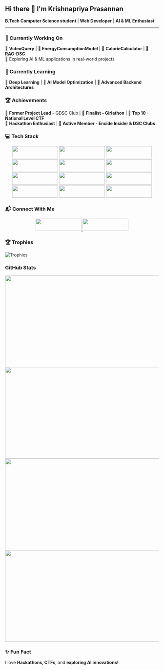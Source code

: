## Hi there 👋 I'm Krishnapriya Prasannan  
**B.Tech Computer Science student** | **Web Developer** | **AI & ML Enthusiast**  

---

### 🚀 Currently Working On  
🔹 **VideoQuery** | 🔹 **EnergyConsumptionModel** | 🔹 **CalorieCalculator** | 🔹 **RAG-DSC**  
🔹 Exploring AI & ML applications in real-world projects  

### 📖 Currently Learning  
🔹 **Deep Learning** | 🔹 **AI Model Optimization** | 🔹 **Advanced Backend Architectures**  



### 🏆 Achievements  
🔹 **Former Project Lead** - GDSC Club | 🔹 **Finalist - Girlathon** | 🔹 **Top 10 - National Level CTF**  
🔹 **Hackathon Enthusiast** | 🔹 **Active Member - Encide Insider & DSC Clubs**  


### 💻 Tech Stack  
<div align="center">  
  <img src="https://img.shields.io/badge/Python-3776AB?style=for-the-badge&logo=python&logoColor=white" width="150" height="40" />  
  <img src="https://img.shields.io/badge/TensorFlow-FF6F00?style=for-the-badge&logo=tensorflow&logoColor=white" width="150" height="40" />  
  <img src="https://img.shields.io/badge/PyTorch-EE4C2C?style=for-the-badge&logo=pytorch&logoColor=white" width="150" height="40" />  
  <img src="https://img.shields.io/badge/Scikit--Learn-F7931E?style=for-the-badge&logo=scikit-learn&logoColor=white" width="150" height="40" />  
  <img src="https://img.shields.io/badge/Pandas-150458?style=for-the-badge&logo=pandas&logoColor=white" width="150" height="40" />  
  <img src="https://img.shields.io/badge/NumPy-013243?style=for-the-badge&logo=numpy&logoColor=white" width="150" height="40" />  
</div>

<div align="center">  
  <img src="https://img.shields.io/badge/React-20232A?style=for-the-badge&logo=react&logoColor=61DAFB" width="150" height="40" />  
  <img src="https://img.shields.io/badge/Node.js-43853D?style=for-the-badge&logo=node.js&logoColor=white" width="150" height="40" />  
  <img src="https://img.shields.io/badge/Tailwind_CSS-38B2AC?style=for-the-badge&logo=tailwind-css&logoColor=white" width="150" height="40" />  
  <img src="https://img.shields.io/badge/MySQL-4479A1?style=for-the-badge&logo=mysql&logoColor=white" width="150" height="40" />  
  <img src="https://img.shields.io/badge/MongoDB-4EA94B?style=for-the-badge&logo=mongodb&logoColor=white" width="150" height="40" />  
  <img src="https://img.shields.io/badge/Next.js-000000?style=for-the-badge&logo=next.js&logoColor=white" width="150" height="40" />  
</div>



### 📬 Connect With Me  
<div align="center">
  <a href="https://linkedin.com/in/krishnapriya-prasannan">
    <img src="https://img.shields.io/badge/LinkedIn-0A66C2?style=for-the-badge&logo=linkedin&logoColor=white" width="150" height="40" />
  </a>
  <a href="mailto:krishnapriyaprasannan1@gmail.com">
    <img src="https://img.shields.io/badge/Email-D14836?style=for-the-badge&logo=gmail&logoColor=white" width="150" height="40" />
  </a>
</div>


### 🏆 Trophies  
![Trophies](https://github-profile-trophy.vercel.app/?username=Krishnapriya-prasannan&theme=radical&no-frame=true&margin-w=15&column=7&title=Commits,Repositories,MultiLanguage,Experience,PullRequests,Merged,Contributors)


###  GitHub Stats  

<div align="center">

  <img src="https://github-readme-stats.vercel.app/api?username=Krishnapriya-prasannan&show_icons=true&theme=radical" width="600" height="300" />
  <img src="https://github-readme-streak-stats.herokuapp.com/?user=Krishnapriya-prasannan&theme=radical" width="600" height="300" />
</div>

<div align="center">
  <img src="https://github-readme-stats.vercel.app/api/top-langs/?username=Krishnapriya-prasannan&layout=compact&theme=radical" width="600" height="300" />
  <img src="https://github-readme-activity-graph.vercel.app/graph?username=Krishnapriya-prasannan&theme=radical" width="600" height="300" />
</div>


### ✨ Fun Fact  
I love **Hackathons, CTFs**, and **exploring AI innovations**!

